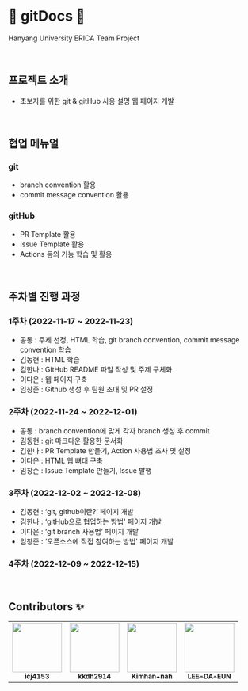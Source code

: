 # 📝 gitDocs 📝
Hanyang University ERICA Team Project

<br/>

## 프로젝트 소개
- 초보자를 위한 git & gitHub 사용 설명 웹 페이지 개발

<br/>


## 협업 메뉴얼
### git
 - branch convention 활용
 - commit message convention 활용
	
### gitHub
 - PR Template 활용
 - Issue Template 활용
 - Actions 등의 기능 학습 및 활용

<br/>

 ## 주차별 진행 과정
 ### 1주차 (2022-11-17 ~ 2022-11-23)
 - 공통 : 주제 선정, HTML 학습, git branch convention, commit message convention 학습
 - 김동현 : HTML 학습
 - 김한나 : GitHub README 파일 작성 및 주제 구체화
 - 이다은 : 웹 페이지 구축
 - 임창준 : Github 생성 후 팀원 초대 및 PR 설정
### 2주차 (2022-11-24 ~ 2022-12-01)
  - 공통 : branch convention에 맞게 각자 branch 생성 후 commit
  - 김동현 : git 마크다운 활용한 문서화
  - 김한나 : PR Template 만들기, Action 사용법 조사 및 설정
  - 이다은 : HTML 웹 뼈대 구축
  - 임창준 : Issue Template 만들기, Issue 발행
### 3주차 (2022-12-02 ~ 2022-12-08)
  - 김동현 : ‘git, github이란?’ 페이지 개발
  - 김한나 : ‘gitHub으로 협업하는 방법' 페이지 개발
  - 이다은 : ‘git branch 사용법’ 페이지 개발
  - 임창준 : ‘오픈소스에 직접 참여하는 방법' 페이지 개발
### 4주차 (2022-12-09 ~ 2022-12-15)

<br/>

## Contributors ✨
<table>
  <tbody>
    <tr>
      <td align="center">
        <a href="https://github.com/icj4153">
          <img src="https://avatars.githubusercontent.com/u/115138216?v=4" width="100px;" alt=""/>
          <br /><sub><b>icj4153</b></sub>
        </a><br />
       </td>
      <td align="center">
        <a href="https://github.com/kkdh2914">
          <img src="https://avatars.githubusercontent.com/u/55482976?v=4" width="100px;" alt=""/>
          <br /><sub><b>kkdh2914</b></sub>
        </a><br />
       </td>
      <td align="center">
        <a href="https://github.com/Kimhan-nah">
          <img src="https://avatars.githubusercontent.com/u/33301153?v=4" width="100px;" alt=""/>
          <br /><sub><b>Kimhan-nah</b></sub>
        </a><br />
       </td>
      <td align="center">
        <a href="https://github.com/LEE-DA-EUN">
          <img src="https://avatars.githubusercontent.com/u/56716976?v=4" width="100px;" alt=""/>
          <br /><sub><b>LEE-DA-EUN</b></sub>
        </a><br />
       </td>
     </tr>
  </tbody>
</table>
